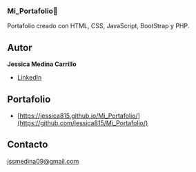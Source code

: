 ### Mi_Portafolio📝
Portafolio creado con HTML, CSS, JavaScript, BootStrap y PHP.

## Autor
**Jessica Medina Carrillo**

* [LinkedIn](https://www.www.linkedin.com/in/jessica-medina-carrillo)

## Portafolio
- [https://jessica815.github.io/Mi_Portafolio/](https://github.com/jessica815/Mi_Portafolio/)

## Contacto
jssmedina09@gmail.com

